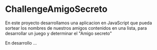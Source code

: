# ChallengeAmigoSecreto
En este proyecto desarrollamos una aplicacion en JavaScript que pueda sortear los nombres de nuestros amigos contenidos en una lista, para desarrollar un juego y determinar el "Amigo secreto"

En desarrollo ...
